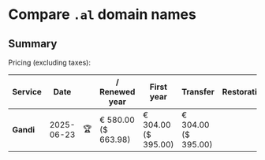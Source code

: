# Compare `.al` domain names

## Summary

Pricing (excluding taxes):

| Service | Date |  | / Renewed year | First year | Transfer | Restoration |
|--|--|--|--|--|--|--|
| **Gandi** | 2025-06-23 | 🏆 | € 580.00<br>($ 663.98) | € 304.00<br>($ 395.00) | € 304.00<br>($ 395.00) |  |
